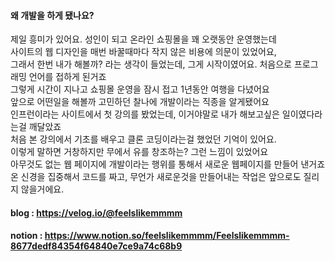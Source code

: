 #### 왜 개발을 하게 됐나요?

제일 흥미가 있어요. 성인이 되고 온라인 쇼핑몰을 꽤 오랫동안 운영했는데 <br> 사이트의 웹 디자인을 매번 바꿀때마다 작지 않은 비용에 의문이 있었어요,<br>
그래서 한번 내가 해볼까? 라는 생각이 들었는데, 그게 시작이였어요. 처음으로 프로그래밍 언어를 접하게 된거죠 <br>
그렇게 시간이 지나고 쇼핑몰 운영을 잠시 접고 1년동안 여행을 다녔어요<br>
앞으로 어떤일을 해볼까 고민하던 찰나에 개발이라는 직종을 알게됐어요 <br>
인프런이라는 사이트에서 첫 강의를 봤었는데, 이거야말로 내가 해보고싶은 일이였다라는걸 깨달았죠 <br>
처음 본 강의에서 기초를 배우고 클론 코딩이라는걸 했었던 기억이 있어요. <br> 이렇게 말하면 거창하지만 무에서 유를 창조하는? 그런 느낌이 있었어요<br>
아무것도 없는 웹 페이지에 개발이라는 행위를 통해서 새로운 웹페이지를 만들어 낸거죠<br>
온 신경을 집중해서 코드를 짜고, 무언가 새로운것을 만들어내는 작업은 앞으로도 질리지 않을거에요.


#### blog : https://velog.io/@feelslikemmmm
#### notion : https://www.notion.so/feelslikemmmm/Feelslikemmmm-8677dedf84354f64840e7ce9a74c68b9
<!--
**feelslikemmmm/Feelslikemmmm** is a ✨ _special_ ✨ repository because its `README.md` (this file) appears on your GitHub profile.

Here are some ideas to get you started:

- 🔭 I’m currently working on ...
- 🌱 I’m currently learning ...
- 👯 I’m looking to collaborate on ...
- 🤔 I’m looking for help with ...
- 💬 Ask me about ...
- 📫 How to reach me: ...
- 😄 Pronouns: ...
- ⚡ Fun fact: ...
-->
